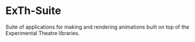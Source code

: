 # ExTh-Suite
Suite of applications for making and rendering animations built on top of the Experimental Theatre libraries.

